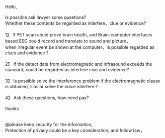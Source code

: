 <br>
<br>
<br>
Hello,<br>
<br>
Is possible ask lawyer some questions? <br>
Whether these contents be regarded as interfere，clue or evidence?<br>
<br>
1】 If PET scan could prove brain health, and Brain-computer interfaces based EEG could record and translate to sound and picture，<br>
when irregular event be shown at the computer，is possible regarded as clues and evidence ?<br>
<br>
2】 If the detect data from electromagnetic and infrasound exceeds the standard, could be regarded as interfere clue and evidence?<br>
<br>
3】 Is possible solve the interference problem if the electromagnetic clause is obtained, similar solve the voice interfere ?<br>
<br>
4】 Ask these questions, how need pay?<br>
<br>
thanks<br>
<br>
<br>
@please keep security for the information,<br>
Protection of privacy could be a key consideration, and follow law，<br>
<br>
<br>

